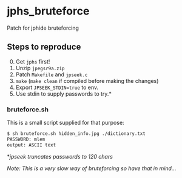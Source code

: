 # jphs_bruteforce
Patch for jphide bruteforcing

## Steps to reproduce
0) Get `jphs` first!
1) Unzip `jpegsr9a.zip`
2) Patch `Makefile` and `jpseek.c`
3) `make` (`make clean` if compiled before making the changes)
4) Export `JPSEEK_STDIN=true` to env.
5) Use stdin to supply passwords to try.*

### bruteforce.sh
This is a small script supplied for that purpose:
```bash
$ sh bruteforce.sh hidden_info.jpg ./dictionary.txt
PASSWORD: mlem
output: ASCII text
```

**jpseek truncates passwords to 120 chars*

_Note: This is a very slow way of bruteforcing so have that in mind..._
